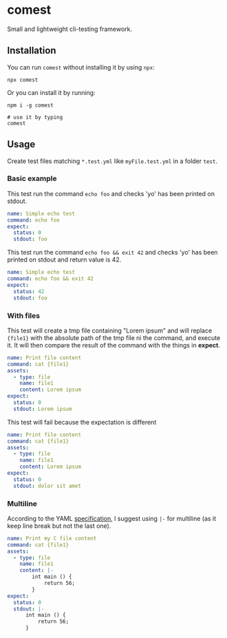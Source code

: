 # comest

Small and lightweight cli-testing framework.

## Installation
You can run `comest` without installing it by using `npx`:
```shell
npx comest
``` 
Or you can install it by running:
```shell
npm i -g comest

# use it by typing
comest
```

## Usage
Create test files matching `*.test.yml` like `myFile.test.yml` in a folder `test`.

### Basic example

This test run the command `echo foo` and checks 'yo' has been printed on stdout.
```yaml
name: Simple echo test
command: echo foo
expect:
  status: 0
  stdout: foo
```

This test run the command `echo foo && exit 42` and checks 'yo' has been printed on stdout and return value is 42.
```yaml
name: Simple echo test
command: echo foo && exit 42
expect:
  status: 42
  stdout: foo
```
### With files
This test will create a tmp file containing "Lorem ipsum" and will replace `{file1}` with the absolute path of the tmp file ni the command, and execute it. It will then compare the result of the command with the things in **expect**.  

```yaml
name: Print file content
command: cat {file1}
assets:
  - type: file
    name: file1
    content: Lorem ipsum
expect:
  status: 0
  stdout: Lorem ipsum
```
This test will fail because the expectation is different
```yaml
name: Print file content
command: cat {file1}
assets:
  - type: file
    name: file1
    content: Lorem ipsum
expect:
  status: 0
  stdout: dolor sit amet
```

### Multiline 
According to the YAML [specification](https://yaml-multiline.info/), I suggest using `|-` for multiline (as it keep line break but not the last one).
```yaml
name: Print my C file content
command: cat {file1}
assets:
  - type: file
    name: file1
    content: |-
        int main () {
            return 56;
        }
expect:
  status: 0
  stdout: |-
      int main () {
          return 56;
      }
```